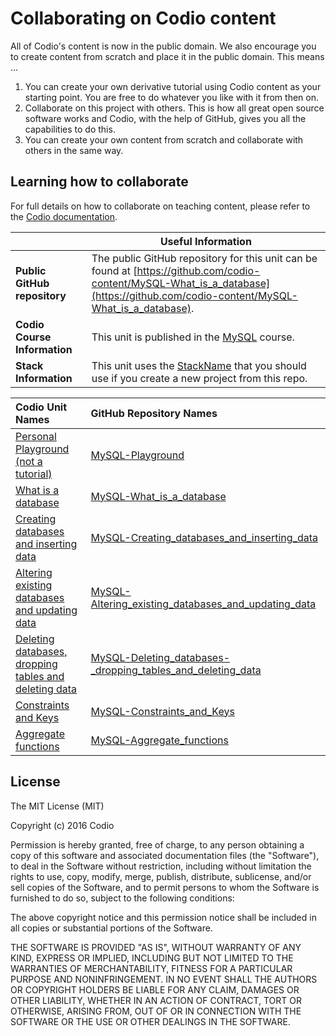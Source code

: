 # Collaborating on Codio content
All of Codio's content is now in the public domain. We also encourage you to create content from scratch and place it in the public domain. This means ...

1. You can create your own derivative tutorial using Codio content as your starting point. You are free to do whatever you like with it from then on. 
2. Collaborate on this project with others. This is how all great open source software works and Codio, with the help of GitHub, gives you all the capabilities to do this.
3. You can create your own content from scratch and collaborate with others in the same way.

## Learning how to collaborate
For full details on how to collaborate on teaching content, please refer to the [Codio documentation](https://codio.com/docs/content/authoring/collaboration/).


|  | **Useful Information** |
| :------------------ | --- |
| **Public GitHub repository** | The public GitHub repository for this unit can be found at [https://github.com/codio-content/MySQL-What_is_a_database](https://github.com/codio-content/MySQL-What_is_a_database).| 
| **Codio Course Information** | This unit is published in the [MySQL](https://codio.com/home/courses/560014c49363a210542e9756/?tab=modules) course. |
| **Stack Information** | This unit uses the [StackName]() that you should use if you create a new project from this repo.  |

|Codio Unit Names  | GitHub Repository Names  | 
| :--- | :--- |
| [Personal Playground (not a tutorial)](https://codio.com/home/courses/560014c49363a210542e9756/modules/560014f79363a210542e9757/units/5630f41ef1dfe6a134235357/) |[MySQL-Playground](https://github.com/codio-content/MySQL_Playground)|
| [What is a database](https://codio.com/home/courses/560014c49363a210542e9756/modules/560014f79363a210542e9757/units/56028acccad2d38219f84f1e/)  | [MySQL-What_is_a_database](https://github.com/codio-content/MySQL-What_is_a_database)  |
| [Creating databases and inserting data](https://codio.com/home/courses/560014c49363a210542e9756/modules/560014f79363a210542e9757/units/561cfda00666c2721ad2de28/)  | [MySQL-Creating_databases_and_inserting_data](https://github.com/codio-content/MySQL-Creating_databases_and_inserting_data)  |
|[Altering existing databases and updating data](https://codio.com/home/courses/560014c49363a210542e9756/modules/560014f79363a210542e9757/units/561cfe20148e4f51285d1396/)  | [MySQL-Altering_existing_databases_and_updating_data](https://github.com/codio-content/MySQL-Altering_existing_databases_and_updating_data) |
| [Deleting databases, dropping tables and deleting data](https://codio.com/home/courses/560014c49363a210542e9756/modules/560014f79363a210542e9757/units/561cfedf148e4f51285d13a1/)   | [MySQL-Deleting_databases-_dropping_tables_and_deleting_data](https://github.com/codio-content/MySQL-Deleting_databases-_dropping_tables_and_deleting_data)  |
|  [Constraints and Keys](https://codio.com/home/courses/560014c49363a210542e9756/modules/560014f79363a210542e9757/units/5630e12a4fdafdd05b8c8897/)  | [MySQL-Constraints_and_Keys](https://github.com/codio-content/MySQL-Constraints_and_Keys) |
|  [Aggregate functions](https://codio.com/home/courses/560014c49363a210542e9756/modules/560014f79363a210542e9757/units/5630e192f1dfe6a134235338/)  |[MySQL-Aggregate_functions](https://github.com/codio-content/MySQL-Aggregate_functions)  |




## License

The MIT License (MIT)

Copyright (c) 2016 Codio

Permission is hereby granted, free of charge, to any person obtaining a copy of this software and associated documentation files (the "Software"), to deal in the Software without restriction, including without limitation the rights to use, copy, modify, merge, publish, distribute, sublicense, and/or sell copies of the Software, and to permit persons to whom the Software is furnished to do so, subject to the following conditions:

The above copyright notice and this permission notice shall be included in all copies or substantial portions of the Software.

THE SOFTWARE IS PROVIDED "AS IS", WITHOUT WARRANTY OF ANY KIND, EXPRESS OR IMPLIED, INCLUDING BUT NOT LIMITED TO THE WARRANTIES OF MERCHANTABILITY, FITNESS FOR A PARTICULAR PURPOSE AND NONINFRINGEMENT. IN NO EVENT SHALL THE AUTHORS OR COPYRIGHT HOLDERS BE LIABLE FOR ANY CLAIM, DAMAGES OR OTHER LIABILITY, WHETHER IN AN ACTION OF CONTRACT, TORT OR OTHERWISE, ARISING FROM, OUT OF OR IN CONNECTION WITH THE SOFTWARE OR THE USE OR OTHER DEALINGS IN THE SOFTWARE.
